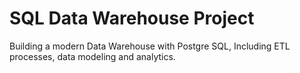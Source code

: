 # SQL Data Warehouse Project
Building a modern Data Warehouse with Postgre SQL, Including ETL processes, data modeling and analytics.
